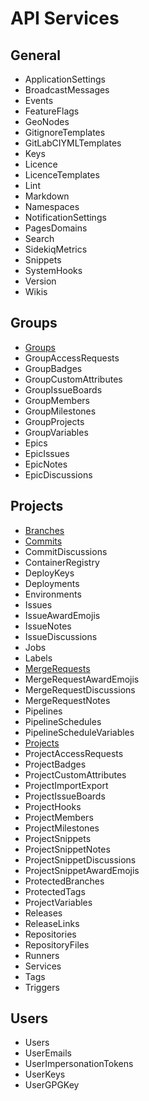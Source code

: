 # API Services

## General
- ApplicationSettings
- BroadcastMessages
- Events
- FeatureFlags
- GeoNodes
- GitignoreTemplates
- GitLabCIYMLTemplates
- Keys
- Licence
- LicenceTemplates
- Lint
- Markdown
- Namespaces
- NotificationSettings
- PagesDomains
- Search
- SidekiqMetrics
- Snippets
- SystemHooks
- Version
- Wikis

## Groups
- [Groups](Groups.md)
- GroupAccessRequests
- GroupBadges
- GroupCustomAttributes
- GroupIssueBoards
- GroupMembers
- GroupMilestones
- GroupProjects
- GroupVariables
- Epics
- EpicIssues
- EpicNotes
- EpicDiscussions

## Projects
- [Branches](Branches.md)
- [Commits](Commits.md)
- CommitDiscussions
- ContainerRegistry
- DeployKeys
- Deployments
- Environments
- Issues
- IssueAwardEmojis
- IssueNotes
- IssueDiscussions
- Jobs
- Labels
- [MergeRequests](MergeRequests.md)
- MergeRequestAwardEmojis
- MergeRequestDiscussions
- MergeRequestNotes
- Pipelines
- PipelineSchedules
- PipelineScheduleVariables
- [Projects](Projects.md)
- ProjectAccessRequests
- ProjectBadges
- ProjectCustomAttributes
- ProjectImportExport
- ProjectIssueBoards
- ProjectHooks
- ProjectMembers
- ProjectMilestones
- ProjectSnippets
- ProjectSnippetNotes
- ProjectSnippetDiscussions
- ProjectSnippetAwardEmojis
- ProtectedBranches
- ProtectedTags
- ProjectVariables
- Releases
- ReleaseLinks
- Repositories
- RepositoryFiles
- Runners
- Services
- Tags
- Triggers

## Users
- Users
- UserEmails
- UserImpersonationTokens
- UserKeys
- UserGPGKey